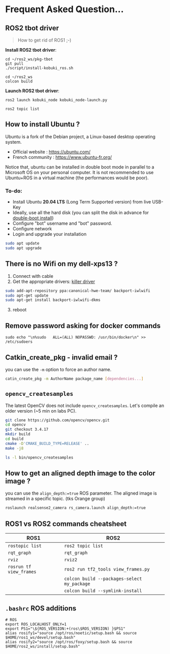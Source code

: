 # Frequent Asked Question...

## ROS2 tbot driver

> How to get rid of ROS1 ;-)

__Install ROS2 tbot driver__:

```
cd ~/ros2_ws/pkg-tbot
git pull
./script/install-kobuki_ros.sh

cd ~/ros2_ws
colcon build
```

__Launch ROS2 tbot driver__:

```
ros2 launch kobuki_node kobuki_node-launch.py

ros2 topic list
```

## How to install Ubuntu ?

Ubuntu is a fork of the Debian project, a Linux-based desktop operating system.

  - Official website : <https://ubuntu.com/>
  - French community : <https://www.ubuntu-fr.org/>

Notice that, ubuntu can be installed in double boot mode in parallel to a Microsoft OS on your personal computer.
It is not recommended to use Ubuntu+ROS in a virtual machine (the performances would be  poor).

### To-do:
  - Install Ubuntu **20.04 LTS** (Long Term Supported version) from live USB-Key
  - Ideally, use all the hard disk (you can split the disk in advance for [double-boot install](https://help.ubuntu.com/community/WindowsDualBoot))
  - Configure "bot" username and "bot" password.
  - Configure network
  - Login and upgrade your installation

```bash
sudo apt update
sudo apt upgrade
```

## There is no Wifi on my dell-xps13 ?

1. Connect with cable
2. Get the appropriate drivers: [killer driver](https://support.killernetworking.com/knowledge-base/killer-ax1650-in-debian-ubuntu-16-04/)

```bash
sudo add-apt-repository ppa:canonical-hwe-team/ backport-iwlwifi
sudo apt-get update
sudo apt-get install backport-iwlwifi-dkms
```

3. reboot

## Remove password asking for docker commands

```
sudo echo "\n%sudo   ALL=(ALL) NOPASSWD: /usr/bin/docker\n" >> /etc/sudoers
```

## Catkin_create_pkg - invalid email ?

you can use the `-m` option to force an author name.

```bash
catin_create_pkg -m AuthorName package_name [dependencies...]
```

## `opencv_createsamples`

The latest OpenCV does not include  `opencv_createsamples`.
Let's compile an older version (~5 min on labs PC).

```bash
git clone https://github.com/opencv/opencv.git
cd opencv
git checkout 3.4.17
mkdir build
cd build
cmake -D'CMAKE_BUILD_TYPE=RELEASE' ..
make -j8

ls -l bin/opencv_createsamples
```

## How to get an aligned depth image to the color image ?

 you can use the `align_depth:=true` ROS parameter. The aligned image is streamed in a specific topic. (tks Orange group)

```bash
roslaunch realsense2_camera rs_camera.launch align_depth:=true
```

## ROS1 vs ROS2 commands cheatsheet

|ROS1   | ROS2   |
|---|---|
| `rostopic list`  | `ros2 topic list`  |
| `rqt_graph`  | `rqt_graph`  |
| `rviz`  | `rviz2`  |
| `rosrun tf view_frames` | `ros2 run tf2_tools view_frames.py` |
| | `colcon build --packages-select my_package` |
| | `colcon build --symlink-install` |

## `.bashrc` ROS additions

```consoleell
# ROS
export ROS_LOCALHOST_ONLY=1
export PS1="\${ROS_VERSION:+(ros\$ROS_VERSION) }$PS1"
alias rosify1="source /opt/ros/noetic/setup.bash && source $HOME/ros1_ws/devel/setup.bash"
alias rosify2="source /opt/ros/foxy/setup.bash && source $HOME/ros2_ws/install/setup.bash"
```
